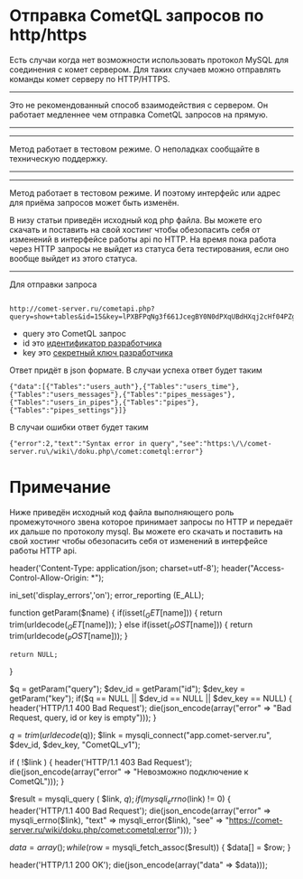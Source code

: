 
# Отправка CometQL запросов по http/https

Есть случаи когда нет возможности использовать протокол MySQL для соединения с комет сервером. Для таких случаев можно отправлять команды комет серверу по HTTP/HTTPS. 


___
Это не рекомендованный способ взаимодействия с сервером. Он работает медленнее чем отправка CometQL запросов на прямую.
___


___
Метод работает в тестовом режиме. О неполадках сообщайте в техническую поддержку.
___



___
Метод работает в тестовом режиме. И поэтому интерфейс или адрес для приёма запросов может быть изменён.

В низу статьи приведён исходный код php файла. Вы можете его скачать и поставить на свой хостинг чтобы обезопасить себя от изменений в интерфейсе работы api по HTTP. На время пока работа через HTTP запросы не выйдет из статуса бета тестирования, если оно вообще выйдет из этого статуса.

___


Для отправки запроса


```

http://comet-server.ru/cometapi.php?query=show+tables&id=15&key=lPXBFPqNg3f661JcegBY0N0dPXqUBdHXqj2cHf04PZgLHxT6z55e20ozojvMRvB8

```


  * query это CometQL запрос
  * id это [идентификатор разработчика](comet:dev_id)
  * key это [секретный ключ разработчика](comet:dev_id)

Ответ придёт в json формате. В случаи успеха ответ будет таким

```
{"data":[{"Tables":"users_auth"},{"Tables":"users_time"},{"Tables":"users_messages"},{"Tables":"pipes_messages"},{"Tables":"users_in_pipes"},{"Tables":"pipes"},{"Tables":"pipes_settings"}]}
```


В случаи ошибки ответ будет таким

```
{"error":2,"text":"Syntax error in query","see":"https:\/\/comet-server.ru\/wiki\/doku.php\/comet:cometql:error"}
```

# Примечание

Ниже приведён исходный код файла выполняющего роль промежуточного звена которое принимает запросы по HTTP и передаёт их дальше по протоколу mysql. Вы можете его скачать и поставить на свой хостинг чтобы обезопасить себя от изменений в интерфейсе работы HTTP api. 

<file php cometapi.php>
<?php

header('Content-Type: application/json; charset=utf-8');
header("Access-Control-Allow-Origin: *");

ini_set('display_errors','on');
error_reporting (E_ALL);


function getParam($name)
{
    if(isset($_GET[$name]))
    {
        return trim(urldecode($_GET[$name]));
    }
    else if(isset($_POST[$name]))
    {
        return trim(urldecode($_POST[$name]));
    }

    return NULL;
}

$q       = getParam("query");
$dev_id  = getParam("id");
$dev_key = getParam("key");
if($q == NULL || $dev_id == NULL || $dev_key == NULL)
{
    header('HTTP/1.1 400 Bad Request');
    die(json_encode(array("error" => "Bad Request, query, id or key is empty")));
}

$q = trim(urldecode($q));
$link = mysqli_connect("app.comet-server.ru", $dev_id, $dev_key, "CometQL_v1");


if ( !$link )
{
    header('HTTP/1.1 403 Bad Request');
    die(json_encode(array("error" => "Невозможно подключение к CometQL")));
}

$result = mysqli_query (  $link, $q );
if(mysqli_errno($link) != 0)
{
    header('HTTP/1.1 400 Bad Request');
    die(json_encode(array("error" => mysqli_errno($link), "text" => mysqli_error($link), "see" => "https://comet-server.ru/wiki/doku.php/comet:cometql:error")));
}

$data = array();
while ($row = mysqli_fetch_assoc($result))
{
    $data[] = $row;
}

header('HTTP/1.1 200 OK');
die(json_encode(array("data" => $data)));
</file>
